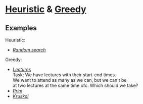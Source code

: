 # [Heuristic](https://en.wikipedia.org/wiki/Heuristic) & [Greedy](https://en.wikipedia.org/wiki/Greedy_algorithm) 

## Examples

Heuristic:
* [_Random search_](https://github.com/IvanFilipov/FMI-DSA/blob/master/algorithms/greedy_and_heuristic/random_search.cpp)

Greedy:
* [_Lectures_](https://github.com/IvanFilipov/FMI-DSA/blob/master/algorithms/greedy_and_heuristic/lectures.cpp)</br>
Task: We have lectures with their start-end times.</br>
      We want to attend as many as we can, but we can't be </br>
      at two lectures at the same time ofc. Which should we take? </br>
* [_Prim_](https://github.com/IvanFilipov/FMI-DSA/tree/master/algorithms/graph_algorithms/minimal_spanning_tree/prim)
* [_Kruskal_](https://github.com/IvanFilipov/FMI-DSA/tree/master/algorithms/graph_algorithms/minimal_spanning_tree/kruskal)
